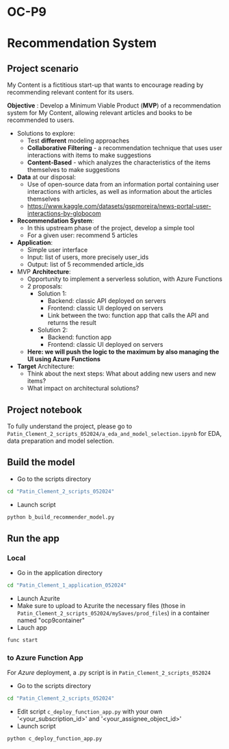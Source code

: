 # OC-P9
# Recommendation System

## Project scenario

My Content is a fictitious start-up that wants to encourage reading by recommending relevant content for its users.

**Objective** : Develop a Minimum Viable Product (**MVP**) of a recommendation system for My Content, allowing relevant articles and books to be recommended to users.

- Solutions to explore:
    - Test **different** modeling approaches
    - **Collaborative Filtering** - a recommendation technique that uses user interactions with items to make suggestions
    - **Content-Based** - which analyzes the characteristics of the items themselves to make suggestions
- **Data** at our disposal:
    - Use of open-source data from an information portal containing user interactions with articles, as well as information about the articles themselves
    - https://www.kaggle.com/datasets/gspmoreira/news-portal-user-interactions-by-globocom
- **Recommendation System**:
    - In this upstream phase of the project, develop a simple tool
    - For a given user: recommend 5 articles
- **Application**:
    - Simple user interface
    - Input: list of users, more precisely user_ids
    - Output: list of 5 recommended article_ids
- MVP **Architecture**:
    - Opportunity to implement a serverless solution, with Azure Functions
    - 2 proposals:
        - Solution 1:
            - Backend: classic API deployed on servers
            - Frontend: classic UI deployed on servers
            - Link between the two: function app that calls the API and returns the result
        - Solution 2:
            - Backend: function app
            - Frontend: classic UI deployed on servers
    - **Here: we will push the logic to the maximum by also managing the UI using Azure Functions**
- **Target** Architecture:
    - Think about the next steps: What about adding new users and new items?
    - What impact on architectural solutions?


## Project notebook

To fully understand the project, please go to `Patin_Clement_2_scripts_052024/a_eda_and_model_selection.ipynb` for EDA, data preparation and model selection.


## Build the model

- Go to the scripts directory 
```bash
cd "Patin_Clement_2_scripts_052024"
```
- Launch script
```bash
python b_build_recommender_model.py
```

## Run the app

### Local

- Go in the application directory
```bash
cd "Patin_Clement_1_application_052024"
```
- Launch Azurite
- Make sure to upload to Azurite the necessary files (those in `Patin_Clement_2_scripts_052024/mySaves/prod_files`) in a container named "ocp9container"
- Lauch app
```bash
func start
```

### to Azure Function App
For *Azure* deployment, a .py script is in  `Patin_Clement_2_scripts_052024`
- Go to the scripts directory 
```bash
cd "Patin_Clement_2_scripts_052024"
```
- Edit script `c_deploy_function_app.py` with your own '<your_subscription_id>' and '<your_assignee_object_id>'
- Launch script
```bash
python c_deploy_function_app.py
```
